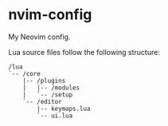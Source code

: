 # nvim-config

My Neovim config.

Lua source files follow the following structure:

```
/lua
`-- /core 
    |-- /plugins
    |   |-- /modules
    |   `-- /setup
    `-- /editor
        |-- keymaps.lua
        `-- ui.lua
```
